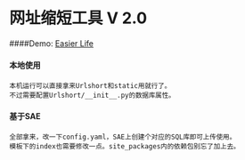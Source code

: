 ﻿# 网址缩短工具 V 2.0
####Demo: [Easier Life](http://oits.me "")

#### 本地使用
    本机运行可以直接拿来Urlshort和static用就行了。
    不过需要配置Urlshort/__init__.py的数据库属性。

#### 基于SAE
    全部拿来，改一下config.yaml，SAE上创建个对应的SQL库即可上传使用。
    模板下的index也需要修改一点。site_packages内的依赖包别忘了加上去。
